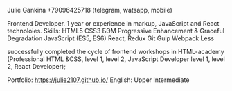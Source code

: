 Julie Gankina
+79096425718 (telegram, watsapp, mobile)

Frontend Developer. 1 year or experience in markup, JavaScript and React technoloies.
Skills: 
HTML5
CSS3
БЭМ
Progressive Enhancement & Graceful Degradation
JavaScript (ES5, ES6)
React, Redux
Git
Gulp
Webpack
Less

successfully completed the cycle of frontend workshops in HTML-academy (Professional HTML &CSS, level 1, level 2, JavaScript Developer level 1, level 2, React Developer);

Portfolio: https://julie2107.github.io/
English: Upper Intermediate
